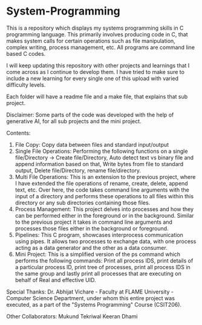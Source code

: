 # System-Programming
This is a repository which displays my systems programming skills in C programming language. This primarily involves producing code in C, that makes system calls for certain operations such as file manipulation, complex writing, process management, etc. All programs are command line based C codes. 

I will keep updating this repository with other projects and learnings that I come across as I continue to develop them. I have tried to make sure to include a new learning for every single one of this upload with varied difficulty levels. 

Each folder will have a readme file and a make file, that explains that sub project.

Disclaimer: 
Some parts of the code was developed with the help of generative AI, for all sub projects and the mini project. 

Contents: 
1. File Copy: Copy data between files and standard input/output
2. Single File Operations: Performing the following functions on a single file/Directory -> Create file/Directory, Auto detect text vs binary file and append information based on that, Write bytes from file to standard output, Delete file/Directory, rename file/directory.
3. Multi File Operations: This is an extension to the previous project, where I have extended the file operations of rename, create, delete, append text, etc. Over here, the code takes command line arguments with the input of a directory and performs these operations to all files within this directory or any sub directories containing those files.
4. Process Management: This project delves into processes and how they can be performed either in the foreground or in the background. Similar to the previous project it takes in command line arguments and processes those files either in the background or foreground.
5. Pipelines: This C program, showcases interprocess communication using pipes. It allows two processes to exchange data, with one process acting as a data generator and the other as a data consumer.
6. Mini Project: This is a simplified version of the ps command which performs the following commands: Print all process IDS, print details of a particular process ID, print tree of processes, print all process IDS in the same group and lastly print all processes that are executing on behalf of Real and effective UID.

Special Thanks: 
Dr. Abhijat Vichare - Faculty at FLAME University - Computer Science Department, under whom this entire project was executed, as a part of the "Systems Programming" Course (CSIT206). 

Other Collaborators: 
Mukund Tekriwal
Keeran Dhami

